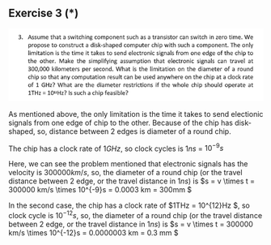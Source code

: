 ## Exercise 3 (*)

![](https://github.com/nghminh163/USTH-ICT1.3/blob/main/assets/ex1-3.png?raw=true)

As mentioned above, the only limitation is the time it takes to send electionic signals from one edge of chip to the other. Because of the chip has disk-shaped, so, distance between 2 edges is diameter of a round chip. 

The chip has a clock rate of $1GHz$, so clock cycles is $1ns$ = $10^{-9}s$

Here, we can see the problem mentioned that electronic signals has the velocity is $300000 km/s$, so, the diameter of a round chip (or the travel distance between 2 edge, or the travel distance in $1ns$) is $s = v \times t = 300000 km/s \times 10^{-9}s = 0.0003 km = 300mm $ 

In the second case, the chip has a clock rate of $1THz = 10^{12}Hz $, so clock cycle is $10^{-12}s$, so, the diameter of a round chip (or the travel distance between 2 edge, or the travel distance in $1ns$) is $s = v \times t = 300000 km/s \times 10^{-12}s = 0.0000003 km = 0.3 mm $ 



